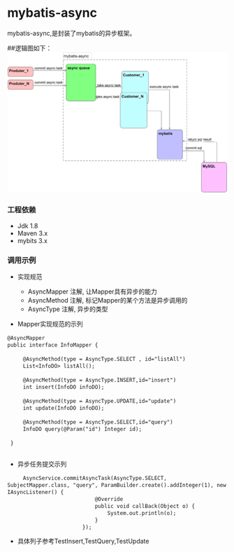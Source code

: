 # mybatis-async
mybatis-async,是封装了mybatis的异步框架。

##逻辑图如下：
 ![image](https://github.com/LeiXuan6/mybatis-async/raw/master/src/test/java/com/gameart/async/img/mybatis-async.jpg)

### 工程依赖
+ Jdk 1.8
+ Maven 3.x
+ mybits 3.x

### 调用示例
+ 实现规范

   + AsyncMapper 注解, 让Mapper具有异步的能力
   + AsyncMethod 注解, 标记Mapper的某个方法是异步调用的
   + AsyncType   注解, 异步的类型

+ Mapper实现规范的示列

```
@AsyncMapper
public interface InfoMapper {
 
     @AsyncMethod(type = AsyncType.SELECT , id="listAll")
     List<InfoDO> listAll();
 
     @AsyncMethod(type = AsyncType.INSERT,id="insert")
     int insert(InfoDO infoDO);
 
     @AsyncMethod(type = AsyncType.UPDATE,id="update")
     int update(InfoDO infoDO);
 
     @AsyncMethod(type = AsyncType.SELECT,id="query")
     InfoDO query(@Param("id") Integer id);
 
 }


``` 

+ 异步任务提交示列
```
     AsyncService.commitAsyncTask(AsyncType.SELECT, SubjectMapper.class, "query", ParamBuilder.create().addInteger(1), new IAsyncListener() {
                            @Override
                            public void callBack(Object o) {
                                System.out.println(o);
                            }
                        });
```
 + 具体列子参考TestInsert,TestQuery,TestUpdate
